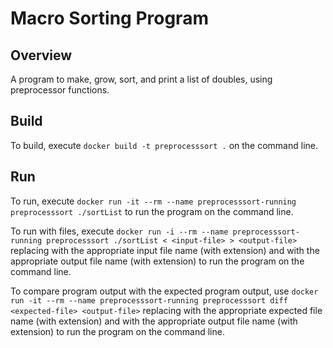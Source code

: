 # Macro Sorting Program

## Overview

A program to make, grow, sort, and print a list of doubles, using preprocessor functions.

## Build

To build, execute `docker build -t preprocesssort .` on the command line.

## Run

To run, execute `docker run -it --rm --name preprocesssort-running preprocesssort ./sortList` to run the program on the command line.

To run with files, execute `docker run -i --rm --name preprocesssort-running preprocesssort ./sortList < <input-file> > <output-file>` replacing <input-file> with the appropriate input file name (with extension) and <output-file> with the appropriate output file name (with extension) to run the program on the command line. 

To compare program output with the expected program output, use `docker run -it --rm --name preprocesssort-running preprocesssort diff <expected-file> <output-file>` replacing <expected-file> with the appropriate expected file name (with extension) and <output-file> with the appropriate output file name (with extension) to run the program on the command line. 
